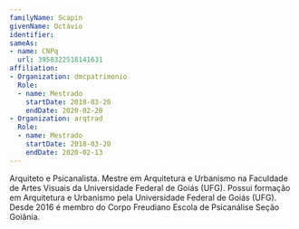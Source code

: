 ```yaml
---
familyName: Scapin
givenName: Octávio
identifier: 
sameAs:
- name: CNPq
  url: 3958322518141631
affiliation:
- Organization: dmcpatrimonio
  Role:
  - name: Mestrado
    startDate: 2018-03-20
    endDate: 2020-02-20
- Organization: arqtrad
  Role:
  - name: Mestrado
    startDate: 2018-03-20
    endDate: 2020-02-13
---
```



Arquiteto e Psicanalista. Mestre em Arquitetura e Urbanismo na Faculdade
de Artes Visuais da Universidade Federal de Goiás (UFG). Possui formação
em Arquitetura e Urbanismo pela Universidade Federal de Goiás (UFG).
Desde 2016 é membro do Corpo Freudiano Escola de Psicanálise Seção
Goiânia.

